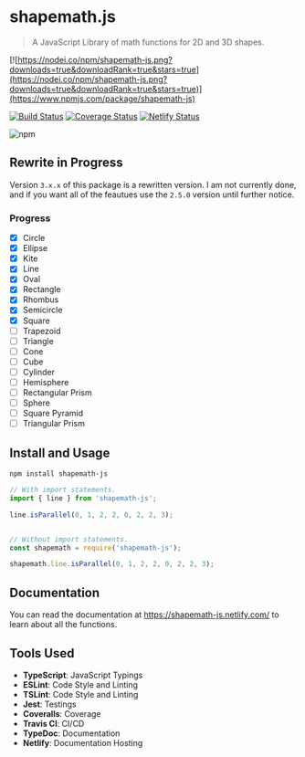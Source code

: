 # shapemath.js
> A JavaScript Library of math functions for 2D and 3D shapes.

[![https://nodei.co/npm/shapemath-js.png?downloads=true&downloadRank=true&stars=true](https://nodei.co/npm/shapemath-js.png?downloads=true&downloadRank=true&stars=true)](https://www.npmjs.com/package/shapemath-js)

[![Build Status](https://travis-ci.com/hparcells/shapemath-js.svg?branch=master)](https://travis-ci.com/hparcells/shapemath-js)
[![Coverage Status](https://coveralls.io/repos/github/hparcells/shapemath-js/badge.svg?branch=master)](https://coveralls.io/github/hparcells/shapemath-js?branch=master)
[![Netlify Status](https://api.netlify.com/api/v1/badges/72d9e4b5-02fa-4dfc-b314-616468bc9821/deploy-status)](https://app.netlify.com/sites/shapemath-js/deploys)

![npm](https://img.shields.io/npm/dm/shapemath-js)

## Rewrite in Progress
Version `3.x.x` of this package is a rewritten version. I am not currently done, and if you want all of the feautues use the `2.5.0` version until further notice.

### Progress
- [x] Circle
- [x] Ellipse
- [x] Kite
- [x] Line
- [x] Oval
- [x] Rectangle
- [x] Rhombus
- [x] Semicircle
- [x] Square
- [ ] Trapezoid
- [ ] Triangle
- [ ] Cone
- [ ] Cube
- [ ] Cylinder
- [ ] Hemisphere
- [ ] Rectangular Prism
- [ ] Sphere
- [ ] Square Pyramid
- [ ] Triangular Prism

## Install and Usage
```
npm install shapemath-js
```

```js
// With import statements.
import { line } from 'shapemath-js';

line.isParallel(0, 1, 2, 2, 0, 2, 2, 3);


// Without import statements.
const shapemath = require('shapemath-js');

shapemath.line.isParallel(0, 1, 2, 2, 0, 2, 2, 3);
```

## Documentation
You can read the documentation at https://shapemath-js.netlify.com/ to learn about all the functions.

## Tools Used
- **TypeScript**: JavaScript Typings
- **ESLint**: Code Style and Linting
- **TSLint**: Code Style and Linting
- **Jest**: Testings
- **Coveralls**: Coverage
- **Travis CI**: CI/CD
- **TypeDoc**: Documentation
- **Netlify**: Documentation Hosting
